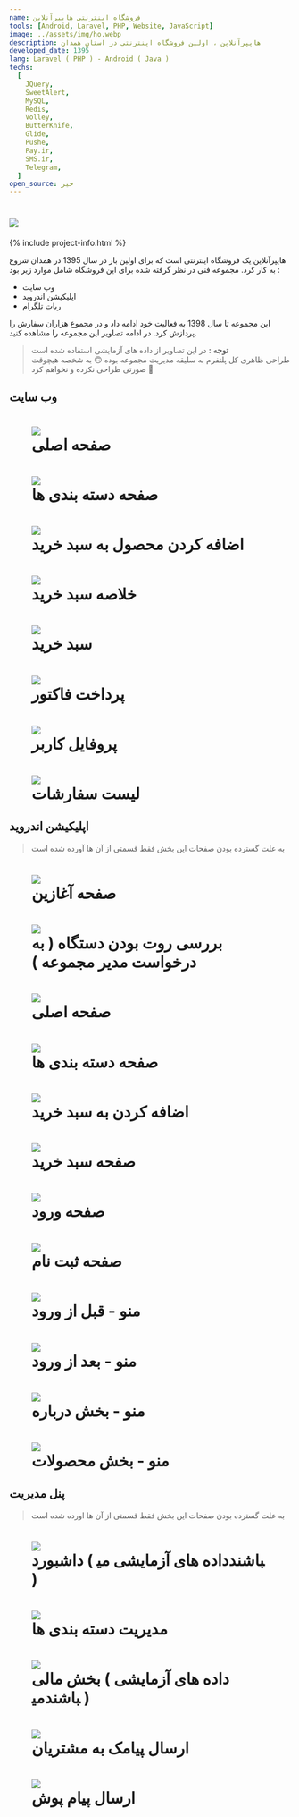 ```yaml
---
name: فروشگاه اینترنتی هایپرآنلاین
tools: [Android, Laravel, PHP, Website, JavaScript]
image: ../assets/img/ho.webp
description: هایپرآنلاین ، اولین فروشگاه اینترنتی در استان همدان
developed_date: 1395
lang: Laravel ( PHP ) - Android ( Java )
techs:
  [
    JQuery,
    SweetAlert,
    MySQL,
    Redis,
    Volley,
    ButterKnife,
    Glide,
    Pushe,
    Pay.ir,
    SMS.ir,
    Telegram,
  ]
open_source: خیر
---
```


<h1 class="center">
<img src="../assets/img/ho.webp"/>
</h1>

{% include project-info.html %}

هایپرآنلاین یک فروشگاه اینترنتی است که برای اولین بار در سال 1395 در همدان شروع به کار کرد. مجموعه فنی در نظر گرفته شده برای این فروشگاه شامل موارد زیر بود :

- وب سایت
- اپلیکیشن اندروید
- ربات تلگرام

این مجموعه تا سال 1398 به فعالیت خود ادامه داد و در مجموع هزاران سفارش را پردازش کرد. در ادامه تصاویر این مجموعه را مشاهده کنید.

> **توجه :** در این تصاویر از داده های آزمایشی استفاده شده است  
> طراحی ظاهری کل پلتفرم به سلیقه مدیریت مجموعه بوده 🙃 به شخصه هیچوقت صورتی طراحی نکرده و نخواهم کرد 😬

## وب سایت

<h1 class="center">
<figure>
<img src="../assets/img/ho-market (1).webp"/>
<figcaption>صفحه اصلی</figcaption>
</figure>
</h1>

<h1 class="center">
<figure>
<img src="../assets/img/ho-market (8).webp"/>
<figcaption>صفحه دسته بندی ها</figcaption>
</figure>
</h1>

<h1 class="center">
<figure>
<img src="../assets/img/ho-market (7).webp"/>
<figcaption>اضافه کردن محصول به سبد خرید</figcaption>
</figure>
</h1>

<h1 class="center">
<figure>
<img src="../assets/img/ho-market (6).webp"/>
<figcaption>خلاصه سبد خرید</figcaption>
</figure>
</h1>

<h1 class="center">
<figure>
<img src="../assets/img/ho-market (5).webp"/>
<figcaption>سبد خرید</figcaption>
</figure>
</h1>

<h1 class="center">
<figure>
<img src="../assets/img/ho-market (4).webp"/>
<figcaption>پرداخت فاکتور</figcaption>
</figure>
</h1>

<h1 class="center">
<figure>
<img src="../assets/img/ho-market (3).webp"/>
<figcaption>پروفایل کاربر</figcaption>
</figure>
</h1>

<h1 class="center">
<figure>
<img src="../assets/img/ho-market (2).webp"/>
<figcaption>لیست سفارشات</figcaption>
</figure>
</h1>

## اپلیکیشن اندروید

> به علت گسترده بودن صفحات این بخش فقط قسمتی از آن ها آورده شده است

<h1 class="center">
<figure>
<img src="../assets/img/ho-app (1).webp"/>
<figcaption>صفحه آغازین</figcaption>
</figure>
</h1>

<h1 class="center">
<figure>
<img src="../assets/img/ho-app (2).webp"/>
<figcaption>بررسی روت بودن دستگاه ( به درخواست مدیر مجموعه )</figcaption>
</figure>
</h1>

<h1 class="center">
<figure>
<img src="../assets/img/ho-app (3).webp"/>
<figcaption>صفحه اصلی</figcaption>
</figure>
</h1>

<h1 class="center">
<figure>
<img src="../assets/img/ho-app (4).webp"/>
<figcaption>صفحه دسته بندی ها</figcaption>
</figure>
</h1>

<h1 class="center">
<figure>
<img src="../assets/img/ho-app (5).webp"/>
<figcaption>اضافه کردن به سبد خرید</figcaption>
</figure>
</h1>

<h1 class="center">
<figure>
<img src="../assets/img/ho-app (6).webp"/>
<figcaption>صفحه سبد خرید</figcaption>
</figure>
</h1>

<h1 class="center">
<figure>
<img src="../assets/img/ho-app (8).webp"/>
<figcaption>صفحه ورود</figcaption>
</figure>
</h1>

<h1 class="center">
<figure>
<img src="../assets/img/ho-app (9).webp"/>
<figcaption>صفحه ثبت نام</figcaption>
</figure>
</h1>

<h1 class="center">
<figure>
<img src="../assets/img/ho-app (7).webp"/>
<figcaption>منو - قبل از ورود</figcaption>
</figure>
</h1>

<h1 class="center">
<figure>
<img src="../assets/img/ho-app (10).webp"/>
<figcaption>منو - بعد از ورود</figcaption>
</figure>
</h1>

<h1 class="center">
<figure>
<img src="../assets/img/ho-app (11).webp"/>
<figcaption>منو - بخش درباره</figcaption>
</figure>
</h1>

<h1 class="center">
<figure>
<img src="../assets/img/ho-app (12).webp"/>
<figcaption>منو - بخش محصولات</figcaption>
</figure>
</h1>

## پنل مدیریت

> به علت گسترده بودن صفحات این بخش فقط قسمتی از آن ها اورده شده است

<h1 class="center">
<figure>
<img src="../assets/img/ho-admin (5).webp"/>
<figcaption>داشبورد ( داده های آزمایشی می‎باشند )</figcaption>
</figure>
</h1>

<h1 class="center">
<figure>
<img src="../assets/img/ho-admin (3).webp"/>
<figcaption>مدیریت دسته بندی ها</figcaption>
</figure>
</h1>

<h1 class="center">
<figure>
<img src="../assets/img/ho-admin (4).webp"/>
<figcaption>بخش مالی ( داده های آزمایشی می‎باشند )</figcaption>
</figure>
</h1>

<h1 class="center">
<figure>
<img src="../assets/img/ho-admin (2).webp"/>
<figcaption>ارسال پیامک به مشتریان</figcaption>
</figure>
</h1>

<h1 class="center">
<figure>
<img src="../assets/img/ho-admin (1).webp"/>
<figcaption>ارسال پیام پوش</figcaption>
</figure>
</h1>
